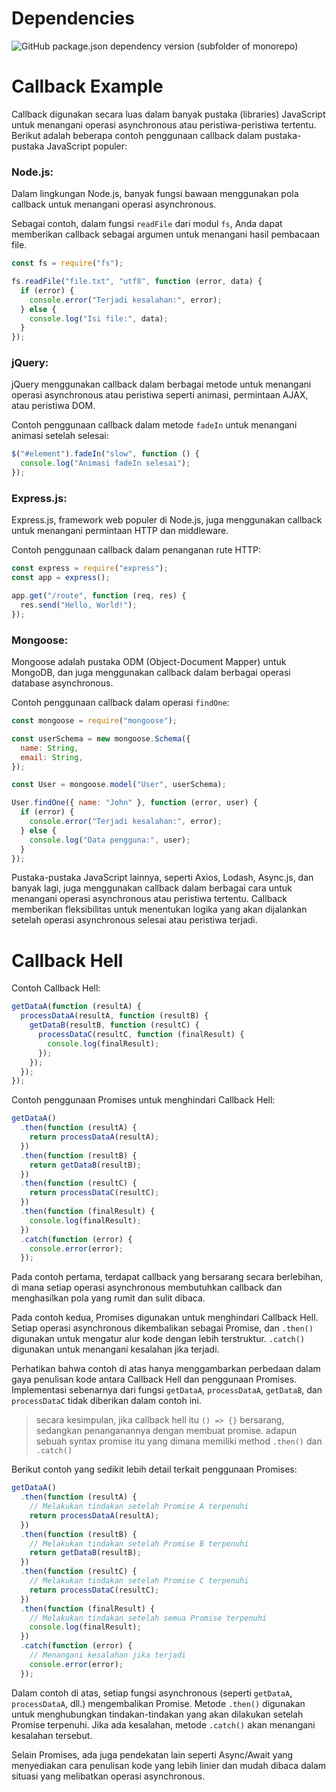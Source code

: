 # Dependencies

![GitHub package.json dependency version (subfolder of monorepo)](https://img.shields.io/github/package-json/dependency-version/zen2kai/async_js/node-fetch?style=flat-square)

# Callback Example

Callback digunakan secara luas dalam banyak pustaka (libraries) JavaScript untuk menangani operasi asynchronous atau peristiwa-peristiwa tertentu. Berikut adalah beberapa contoh penggunaan callback dalam pustaka-pustaka JavaScript populer:

### Node.js:

Dalam lingkungan Node.js, banyak fungsi bawaan menggunakan pola callback untuk menangani operasi asynchronous.

Sebagai contoh, dalam fungsi `readFile` dari modul `fs`, Anda dapat memberikan callback sebagai argumen untuk menangani hasil pembacaan file.

```javascript
const fs = require("fs");

fs.readFile("file.txt", "utf8", function (error, data) {
  if (error) {
    console.error("Terjadi kesalahan:", error);
  } else {
    console.log("Isi file:", data);
  }
});
```

### jQuery:

jQuery menggunakan callback dalam berbagai metode untuk menangani operasi asynchronous atau peristiwa seperti animasi, permintaan AJAX, atau peristiwa DOM.

Contoh penggunaan callback dalam metode `fadeIn` untuk menangani animasi setelah selesai:

```javascript
$("#element").fadeIn("slow", function () {
  console.log("Animasi fadeIn selesai");
});
```

### Express.js:

Express.js, framework web populer di Node.js, juga menggunakan callback untuk menangani permintaan HTTP dan middleware.

Contoh penggunaan callback dalam penanganan rute HTTP:

```javascript
const express = require("express");
const app = express();

app.get("/route", function (req, res) {
  res.send("Hello, World!");
});
```

### Mongoose:

Mongoose adalah pustaka ODM (Object-Document Mapper) untuk MongoDB, dan juga menggunakan callback dalam berbagai operasi database asynchronous.

Contoh penggunaan callback dalam operasi `findOne`:

```javascript
const mongoose = require("mongoose");

const userSchema = new mongoose.Schema({
  name: String,
  email: String,
});

const User = mongoose.model("User", userSchema);

User.findOne({ name: "John" }, function (error, user) {
  if (error) {
    console.error("Terjadi kesalahan:", error);
  } else {
    console.log("Data pengguna:", user);
  }
});
```

Pustaka-pustaka JavaScript lainnya, seperti Axios, Lodash, Async.js, dan banyak lagi, juga menggunakan callback dalam berbagai cara untuk menangani operasi asynchronous atau peristiwa tertentu. Callback memberikan fleksibilitas untuk menentukan logika yang akan dijalankan setelah operasi asynchronous selesai atau peristiwa terjadi.

# Callback Hell

Contoh Callback Hell:

```javascript
getDataA(function (resultA) {
  processDataA(resultA, function (resultB) {
    getDataB(resultB, function (resultC) {
      processDataC(resultC, function (finalResult) {
        console.log(finalResult);
      });
    });
  });
});
```

Contoh penggunaan Promises untuk menghindari Callback Hell:

```javascript
getDataA()
  .then(function (resultA) {
    return processDataA(resultA);
  })
  .then(function (resultB) {
    return getDataB(resultB);
  })
  .then(function (resultC) {
    return processDataC(resultC);
  })
  .then(function (finalResult) {
    console.log(finalResult);
  })
  .catch(function (error) {
    console.error(error);
  });
```

Pada contoh pertama, terdapat callback yang bersarang secara berlebihan, di mana setiap operasi asynchronous membutuhkan callback dan menghasilkan pola yang rumit dan sulit dibaca.

Pada contoh kedua, Promises digunakan untuk menghindari Callback Hell. Setiap operasi asynchronous dikembalikan sebagai Promise, dan `.then()` digunakan untuk mengatur alur kode dengan lebih terstruktur. `.catch()` digunakan untuk menangani kesalahan jika terjadi.

Perhatikan bahwa contoh di atas hanya menggambarkan perbedaan dalam gaya penulisan kode antara Callback Hell dan penggunaan Promises. Implementasi sebenarnya dari fungsi `getDataA`, `processDataA`, `getDataB`, dan `processDataC` tidak diberikan dalam contoh ini.

> secara kesimpulan, jika callback hell itu `() => {}` bersarang, sedangkan penanganannya dengan membuat promise. adapun sebuah syntax promise itu yang dimana memiliki method `.then()` dan `.catch()`

Berikut contoh yang sedikit lebih detail terkait penggunaan Promises:

```javascript
getDataA()
  .then(function (resultA) {
    // Melakukan tindakan setelah Promise A terpenuhi
    return processDataA(resultA);
  })
  .then(function (resultB) {
    // Melakukan tindakan setelah Promise B terpenuhi
    return getDataB(resultB);
  })
  .then(function (resultC) {
    // Melakukan tindakan setelah Promise C terpenuhi
    return processDataC(resultC);
  })
  .then(function (finalResult) {
    // Melakukan tindakan setelah semua Promise terpenuhi
    console.log(finalResult);
  })
  .catch(function (error) {
    // Menangani kesalahan jika terjadi
    console.error(error);
  });
```

Dalam contoh di atas, setiap fungsi asynchronous (seperti `getDataA`, `processDataA`, dll.) mengembalikan Promise. Metode `.then()` digunakan untuk menghubungkan tindakan-tindakan yang akan dilakukan setelah Promise terpenuhi. Jika ada kesalahan, metode `.catch()` akan menangani kesalahan tersebut.

Selain Promises, ada juga pendekatan lain seperti Async/Await yang menyediakan cara penulisan kode yang lebih linier dan mudah dibaca dalam situasi yang melibatkan operasi asynchronous.
